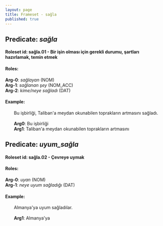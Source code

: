 ```yaml
---
layout: page
title: Frameset - sağla
published: true
---
```

<h2>Predicate: <i>sağla</i></h2>
<h4>Roleset id: sağla.01 - Bir işin olması için gerekli durumu, şartları hazırlamak, temin etmek<br>
<h4>Roles:</h4>
<b>Arg-0</b>: <i>sağlayan</i>  (NOM) <br>
<b>Arg-1</b>: <i>sağlanan şey</i>  (NOM_ACC) <br>
<b>Arg-2</b>: <i>kime/neye sağladı</i>  (DAT) <br>
<h4>Example:</h4>
&emsp;&emsp;Bu işbirliği, Taliban'a meydan okunabilen toprakların artmasını sağladı.<br><br>
&emsp;&emsp;<b>Arg0</b>:  Bu işbirliği<br>
&emsp;&emsp;<b>Arg1</b>:  Taliban'a meydan okunabilen toprakların artmasını<br>

<h2>Predicate: <i>uyum_sağla</i></h2>
<h4>Roleset id: sağla.02 - Çevreye uymak<br>
<h4>Roles:</h4>
<b>Arg-0</b>: <i>uyan</i>  (NOM) <br>
<b>Arg-1</b>: <i>neye uyum sağladığı</i>  (DAT) <br>
<h4>Example:</h4>
&emsp;&emsp;Almanya'ya uyum sağladılar.<br><br>
&emsp;&emsp;<b>Arg1</b>:  Almanya'ya<br>

